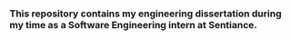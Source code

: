### This repository contains my engineering dissertation during my time as a Software Engineering intern at Sentiance.
